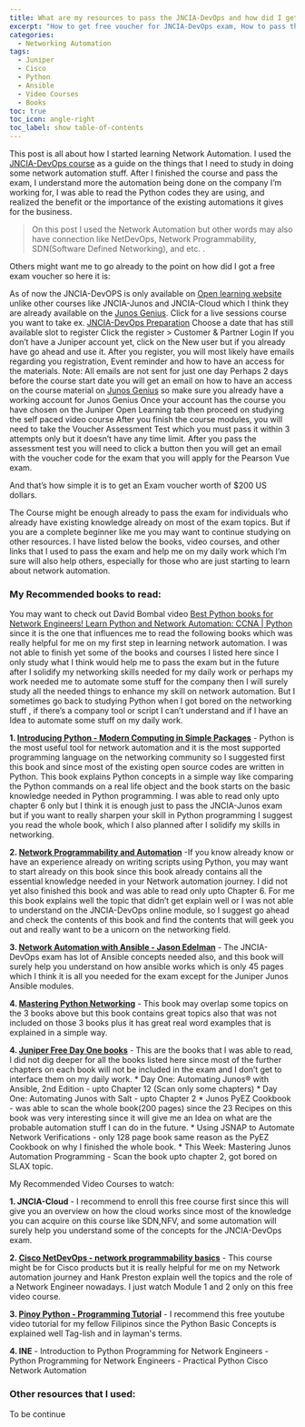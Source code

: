 ```yaml
---
title: What are my resources to pass the JNCIA-DevOps and how did I get it for FREE?
excerpt: "How to get free voucher for JNCIA-DevOps exam, How to pass the JNCIA-DevOps Juniper Exam, What are the possible resources can be used for JNCIA-DevOps"
categories:
  - Networking Automation
tags:
  - Juniper
  - Cisco
  - Python
  - Ansible 
  - Video Courses
  - Books
toc: true
toc_icon: angle-right
toc_label: show table-of-contents
---
```


This post is all about how I started learning Network Automation. I used the [JNCIA-DevOps course](https://www.juniper.net/uk/en/training/certification/certification-tracks/devops?tab=jnciadevops) as a guide on the things that I need to study in doing some network automation stuff. After I finished the course and pass the exam, I understand more the automation being done on the company I’m working for, I was able to read the Python codes they are using, and  realized the benefit or the importance of the existing automations it gives for the business.  

> On this post I used the Network Automation but other words may also have connection like NetDevOps, Network Programmability, SDN(Software Defined Networking), and etc. .

Others might want me to go already to the point on how did I got a free exam voucher so here it is:

As of now the JNCIA-DevOPS is only available on [Open learning website](https://openlearning.juniper.net/jol-courses/) unlike other courses like JNCIA-Junos and JNCIA-Cloud which I think they are already available on the [Junos Genius](www.junosgenius.net).
Click for a live sessions course you want to take ex. [JNCIA-DevOps Preparation](https://learningportal.juniper.net/juniper/user_activity_info.aspx?id=11060)
Choose a date that has still available slot to register
Click the register > Customer & Partner Login
If you don’t have a Juniper account yet, click on the New user but if you already have go ahead and use it.
After you register, you will most likely have emails regarding you registration, Event reminder and how to have an access for the materials. Note: All emails are not sent for just one day 
Perhaps 2 days before the course start date you will get an email on how to have an access on the course material on [Junos Genius](https://cloud.contentraven.com/junosgenius/index) so make sure you already have a working account for Junos Genius 
Once your account has the course you have chosen on the Juniper Open Learning tab then proceed on studying the self paced video course
After you finish the course modules, you will need to take the Voucher Assessment Test which you must pass it within 3 attempts only but it doesn’t have any time limit.
After you pass the assessment test you will need to click a button then you will get an email with the voucher code for the exam that you will apply for the Pearson Vue exam.

And that’s how simple it is to get an Exam voucher worth of $200 US dollars.

The Course might be enough already to pass the exam for individuals who already have existing knowledge already on most of the exam topics. But if you are a complete beginner like me you may want to continue studying on other resources. I have listed below the books, video courses, and other links that I used to pass the exam and help me on my daily work which I’m sure will also help others, especially for those who are just starting to learn about network automation. 

### My Recommended books to read:
You may want to check out David Bombal video [Best Python books for Network Engineers! Learn Python and Network Automation: CCNA | Python](https://www.youtube.com/watch?v=E09VFtuvrEE) since it is the one that influences me to read the following books which was really helpful for me on my first step in learning network automation. I was not able to finish yet some of the books and courses I listed here since I only study what I think would help me to pass the exam but in the future after I solidify my networking skills needed for my daily work or perhaps my work needed me to automate some stuff for the company then I will surely study all the needed things to enhance my skill on network automation. But I sometimes go back to studying Python when I got bored on the networking stuff , if there’s a company tool or script I can’t understand and if I have an Idea to automate some stuff on my daily work.

  **1. [Introducing Python - Modern Computing in Simple Packages](http://shop.oreilly.com/product/0636920028659.do)**
    - Python is the most useful tool for network automation and it is the most supported programming language on the networking community so I suggested first this book and since most of the existing open source codes are written in Python. This book explains Python concepts in a simple way like comparing the Python commands on a real life object and the book starts on the basic knowledge needed in Python programming. I was able to read only upto chapter 6 only but I think it is enough just to pass the JNCIA-Junos exam but if you want to really sharpen your skill in Python programming I suggest you read the whole book, which I also planned after I solidify my skills in networking. 

  **2. [Network Programmability and Automation](https://www.amazon.com/Network-Programmability-Automation-Next-Generation-Engineer-ebook/dp/B079K6HWQX)**
    -If you know already know or have an experience already on writing scripts using Python, you may want to start already on this book since this book already contains all the essential knowledge needed in your Network automation journey. I did not yet also finished this book and was able to read only upto Chapter 6. For me this book explains well the topic that didn’t get explain well or I was not able to understand on the JNCIA-DevOps online module, so I suggest go ahead and check the contents of this book and find the contents that will geek you out and really want to be a unicorn on the networking field. 

  **3. [Network Automation with Ansible - Jason Edelman](https://www.oreilly.com/library/view/network-automation-with/9781492042389/)**
    - The JNCIA-DevOps exam has lot of Ansible concepts needed also, and this book will surely help you understand on how ansible works which is only 45 pages which I think it is all you needed for the exam except for the Juniper Junos Ansible modules.

  **4. [Mastering Python Networking](https://www.packtpub.com/networking-and-servers/mastering-python-networking)**
    - This book may overlap some topics on the 3 books above but this book contains great topics also that was not included on those 3 books plus it has great real word examples that is explained in a simple way.

  **4. [Juniper Free Day One books](https://www.juniper.net/us/en/training/jnbooks/)**
    - This are the books that I was able to read, I did not dig deeper for all the books listed here since most of the further chapters on each book will not be included in the exam and I don’t get to interface them on my daily work.
          * Day One: Automating Junos® with Ansible, 2nd Edition - upto Chapter 12 (Scan only some chapters)
          * Day One: Automating Junos with Salt - upto Chapter 2
          * Junos PyEZ Cookbook - was able to scan the whole book(200 pages) since the 23 Recipes on this book was very interesting since it will give me an Idea on what are the probable automation stuff I can do in the future. 
          * Using JSNAP to Automate Network Verifications - only 128 page book same reason as the PyEZ Cookbook on why I finished the whole book.
          * This Week: Mastering Junos Automation Programming - Scan the book upto chapter 2, got bored on SLAX topic.





My Recommended Video Courses to watch:

  **1. JNCIA-Cloud**
    - I recommend to enroll this free course first since this will give you an overview on how the cloud works since most of the knowledge you can acquire on this course like SDN,NFV, and some automation will surely help you understand some of the concepts for the JNCIA-DevOps exam.

  **2. [Cisco NetDevOps - network programmability basics](https://developer.cisco.com/video/net-prog-basics/)**
    - This course might be for Cisco products but it is really helpful for me on my Network automation journey and Hank Preston explain well the topics and the role of a Network Engineer nowadays. I just watch Module 1 and 2 only on this free video course.
    
  **3. [Pinoy Python - Programming Tutoria](https://www.youtube.com/watch?v=5IfJ_rwj8SA&list=PL7uPIMVcTgxlqtlGvcnO_Q72P4b5Nzm_W)l**
    - I recommend this free youtube video tutorial for my fellow Filipinos since the Python Basic Concepts is explained well Tag-lish and in layman's terms.

  **4. INE**
    - Introduction to Python Programming for Network Engineers
    - Python Programming for Network Engineers
    - Practical Python Cisco Network Automation


### Other resources that I used:
To be continue

